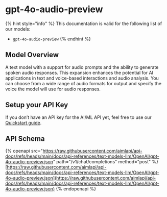 # gpt-4o-audio-preview

{% hint style="info" %}
This documentation is valid for the following list of our models:

* `gpt-4o-audio-preview`
{% endhint %}

## Model Overview

A text model with a support for audio prompts and the ability to generate spoken audio responses. This expansion enhances the potential for AI applications in text and voice-based interactions and audio analysis. You can choose from a wide range of audio formats for output and specify the voice the model will use for audio responses.

## Setup your API Key

If you don’t have an API key for the AI/ML API yet, feel free to use our [Quickstart guide](https://docs.aimlapi.com/quickstart/setting-up).

## API Schema

{% openapi src="https://raw.githubusercontent.com/aimlapi/api-docs/refs/heads/main/docs/api-references/text-models-llm/OpenAI/gpt-4o-audio-preview.json" path="/v1/chat/completions" method="post" %}
[https://raw.githubusercontent.com/aimlapi/api-docs/refs/heads/main/docs/api-references/text-models-llm/OpenAI/gpt-4o-audio-preview.json](https://raw.githubusercontent.com/aimlapi/api-docs/refs/heads/main/docs/api-references/text-models-llm/OpenAI/gpt-4o-audio-preview.json)
{% endopenapi %}
